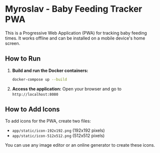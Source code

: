 # Myroslav - Baby Feeding Tracker PWA

This is a Progressive Web Application (PWA) for tracking baby feeding times. It works offline and can be installed on a mobile device's home screen.

## How to Run

1.  **Build and run the Docker containers:**
    ```bash
    docker-compose up --build
    ```
2.  **Access the application:**
    Open your browser and go to `http://localhost:8080`

## How to Add Icons

To add icons for the PWA, create two files:

*   `app/static/icon-192x192.png` (192x192 pixels)
*   `app/static/icon-512x512.png` (512x512 pixels)

You can use any image editor or an online generator to create these icons.

